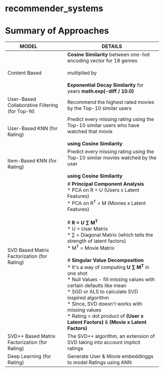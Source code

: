 # recommender_systems

# Summary of Approaches

| **MODEL**&nbsp;&nbsp;&nbsp;&nbsp;&nbsp;&nbsp;&nbsp;&nbsp;&nbsp;&nbsp;                                                         | **DETAILS**                                                                                                                                                                                                                                                                                                                                                                                                                                                                                                                                                                                                                                                       |
|-------------------------------------------------------------------|-------------------------------------------------------------------------------------------------------------------------------------------------------------------------------------------------------------------------------------------------------------------------------------------------------------------------------------------------------------------------------------------------------------------------------------------------------------------------------------------------------------------------------------------------------------------------------------------------------------------------------------------------------------------|
| Content Based                                                     | **Cosine Similarity** between one-hot encoding vector for 18 genres<br/><br/>    multiplied by<br/><br/>   **Exponential Decay Similarity** for years **math.exp(-diff / 10.0)**                                                                                                                                                                                                                                                                                                                                                                                                                                                                                    |
| User-Based Collaborative Filtering (for Top-N)           | Recommend the highest rated movies by the Top-10 similar users                                                                                                                                                                                                                                                                                                                                                                                                                                                                                                                                                                                                    |
| User-Based KNN (for Rating) | Predict every missing rating using the Top-10 similar users who have watched that movie<br/><br/> **using Cosine Similarity**                                                                                                                                                                                                                                                                                                                                                                                                                                                                                                                                                               |
| Item-Based KNN (for Rating) | Predict every missing rating using the Top-10 similar movies watched by the user<br/><br/> **using Cosine Similarity**                                                                                                                                                                                                                                                                                                                                                                                                                                                                                                                                                                                  |
| SVD Based Matrix Factorization (for Rating)              | # **Principal Component Analysis**<br/>  * PCA on R   = U (Users x Latent Features)<br/>  * PCA on R<sup>T</sup> = M (Movies x Latent Features)<br/><br/>    # **R = U ∑ M<sup>T</sup>**<br/>   * U = User Matrix<br/>  * ∑ = Diagonal Matrix (which tells the strength of latent factors)<br/>  * M<sup>T</sup> = Movie Matrix<br/><br/>    # **Singular Value Decomposition**<br/>   * It's a way of computing  **U ∑ M<sup>T</sup>** in one shot<br/>  * Null Values - fill missing values with certain defaults like mean<br/>  * SGD or ALS to calculate SVD inspired algorithm<br/>      * Since, SVD doesn't works with missing values<br/>    * Rating = dot product of **(User x Latent Factors)** & **(Movie x Latent Factors)**<br/>  |
| SVD++ Based Matrix Factorization (for Rating)            | The SVD++ algorithm, an extension of SVD taking into account implicit ratings                                                                                                                                                                                                                                                                                                                                                                                                                                                                                                                                                                                     |
| Deep Learning (for Rating)                              | Generate User & Movie embeddinggs to model Ratings using ANN                                                                                                                                                                                                                                                                                                                                                                                                                                                                                                                                                                                                     |
